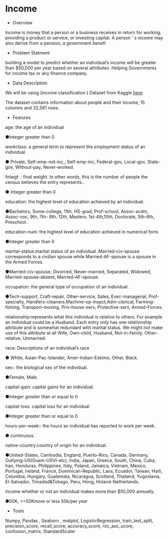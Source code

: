 # Income





- Overview

Income is money that a person or a business receives in return for working, providing a product or service, or investing capital. A person ' s income may also derive from a pension, a government benefi




- Problem Statment

building a model to predict whether an individual’s income will be greater than $50,000 per year based on several attributes .Helping Governments for income tax or any finance company.



- Data Description 

We will be using (income classification ) Dataset from Kaggle [here](https://www.kaggle.com/lodetomasi1995/income-classification/code).

The dataset contains information about people and their income, 15 columns and 32,561 rows.



- Features 

age: the age of an individual

●Integer greater than 0

workclass: a general term to represent the employment status of an individual

● Private, Self-emp-not-inc,, Self-emp-inc, Federal-gov, Local-gov, State-gov, Without-pay, Never-worked.

fnlwgt: : final weight. In other words, this is the number of people the census believes the entry represents..

● Integer greater than 0

education: the highest level of education achieved by an individual.

●Bachelors, Some-college, 11th, HS-grad, Prof-school, Assoc-acdm, Assoc-voc, 9th, 7th- 8th, 12th, Masters, 1st-4th,10th, Doctorate, 5th-6th, Preschool.

education-num: the highest level of education achieved in numerical form.

●Integer greater than 0

marital-status:marital status of an individual. Married-civ-spouse corresponds to a civilian spouse while Married-AF-spouse is a spouse in the Armed Forces.

●Married-civ-spouse, Divorced, Never-married, Separated, Widowed, Married-spouse-absent, Married-AF-spouse.

occupation: the general type of occupation of an individual.

●Tech-support, Craft-repair, Other-service, Sales, Exec-managerial, Prof-specialty, Handlers-cleaners,Machine-op-inspct,Adm-clerical, Farming-fishing, Transport-moving, Priv-house-serv, Protective-serv, Armed-Forces.

relationship:represents what this individual is relative to others. For example an individual could be a Husband. Each entry only has
one relationship attribute and is somewhat redundant with marital status. We might not make use of this attribute at all Wife, Own-child, Husband, Not-in-family, Other-relative, Unmarried.

race: Descriptions of an individual’s race 

● White, Asian-Pac-Islander, Amer-Indian-Eskimo, Other, Black.

sex:: the biological sex of the individual. 

●Female, Male.

capital-gain: capital gains for an individual.

●Integer greater than or equal to 0

capital-loss: capital loss for an individual

●Integer greater than or equal to 0

hours-per-week:: the hours an individual has reported to work per week.

● continuous.

native-country:country of origin for an individual.

●United-States, Cambodia, England, Puerto-Rico, Canada, Germany, Outlying-US(Guam-USVI-etc), India, Japan, Greece,
South, China, Cuba, Iran, Honduras, Philippines, Italy, Poland, Jamaica, Vietnam, Mexico, Portugal, Ireland, France,
Dominican-Republic, Laos, Ecuador, Taiwan, Haiti, Columbia, Hungary, Guatemala, Nicaragua, Scotland, Thailand,
Yugoslavia, El-Salvador, Trinadad&Tobago, Peru, Hong, Holand-Netherlands.

income whether or not an individual makes more than $50,000 annually.

●50K, <=50Kmore or less 50k/per year






- Tools 

Numpy, Pandas , Seaborn , matplot, LogisticRegression, train_test_split, precision_score, recall_score, accuracy_score, roc_auc_score, confusion_matrix, StandardScaler
